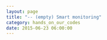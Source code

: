 ```yaml
---
layout: page
title: "-- (empty) Smart monitoring"
category: hands_on_our_codes
date: 2015-06-23 06:00:00
---
```



